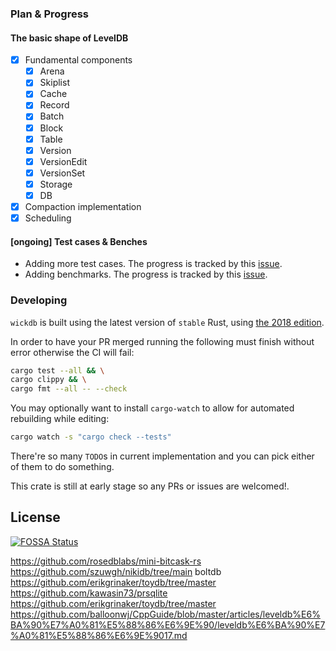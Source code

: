 ### Plan & Progress

#### The basic shape of LevelDB

- [x] Fundamental components
  - [x] Arena
  - [x] Skiplist
  - [x] Cache
  - [x] Record
  - [x] Batch
  - [x] Block
  - [x] Table
  - [x] Version
  - [x] VersionEdit
  - [x] VersionSet
  - [x] Storage
  - [x] DB
- [x] Compaction implementation
- [x] Scheduling

#### [ongoing] Test cases & Benches

- Adding more test cases. The progress is tracked by this [issue](https://github.com/Fullstop000/wickdb/issues/3).
- Adding benchmarks. The progress is tracked by this [issue](https://github.com/Fullstop000/wickdb/issues/21).

### Developing

`wickdb` is built using the latest version of `stable` Rust, using [the 2018 edition](https://doc.rust-lang.org/edition-guide/rust-2018/).

In order to have your PR merged running the following must finish without error otherwise the CI will fail:

```bash
cargo test --all && \
cargo clippy && \
cargo fmt --all -- --check
```

You may optionally want to install `cargo-watch` to allow for automated rebuilding while editing:

```bash
cargo watch -s "cargo check --tests"
```

There're so many `TODO`s in current implementation and you can pick either of them to do something.

This crate is still at early stage so any PRs or issues are welcomed!.

## License

[![FOSSA Status](https://app.fossa.com/api/projects/git%2Bgithub.com%2FFullstop000%2Fwickdb.svg?type=large)](https://app.fossa.io/projects/git%2Bgithub.com%2FFullstop000%2Fwickdb?ref=badge_large)


https://github.com/rosedblabs/mini-bitcask-rs
https://github.com/szuwgh/nikidb/tree/main boltdb
https://github.com/erikgrinaker/toydb/tree/master
https://github.com/kawasin73/prsqlite
https://github.com/erikgrinaker/toydb/tree/master
https://github.com/balloonwj/CppGuide/blob/master/articles/leveldb%E6%BA%90%E7%A0%81%E5%88%86%E6%9E%90/leveldb%E6%BA%90%E7%A0%81%E5%88%86%E6%9E%9017.md

